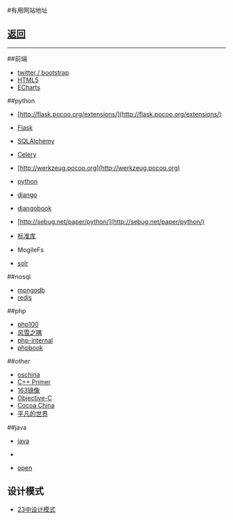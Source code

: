 #有用网站地址

## [返回](../default.md)

----------------

##前端
* [twitter / bootstrap](http://wrongwaycn.github.com/bootstrap/docs/base-css.html)
* [HTML5](http://www.html5cn.org/)
* [ECharts](http://echarts.baidu.com/?qq-pf-to=pcqq.group)

##python
* [http://flask.pocoo.org/extensions/](http://flask.pocoo.org/extensions/)
* [Flask](http://www.pythondoc.com/flask-mega-tutorial/templates.html)
* [SQLAlchemy](http://pythonhosted.org/Flask-SQLAlchemy/)
* [Celery](http://www.celeryproject.org/docs-and-support/)
* [http://werkzeug.pocoo.org](http://werkzeug.pocoo.org)
* [python](http://www.pythondoc.com/)
* [django](http://haoluobo.com/trac/wiki/Django)
* [djangobook](http://djangobook.py3k.cn/2.0/chapter01/)
* [http://sebug.net/paper/python/](http://sebug.net/paper/python/)
* [标准库](http://sebug.net/paper/books/python/%E3%80%8APython%E6%A0%87%E5%87%86%E5%BA%93%E3%80%8B%E4%B8%AD%E6%96%87%E7%89%88.pdf)

* MogileFs
* [solr](http://lucene.apache.org/solr/)

##nosql
* [mongodb](http://www.mongodb.org/)
* [redis](http://redis.io/)

##php
* [php100](http://www.php100.com/)
* [风雪之隅](http://www.laruence.com/)
* [php-internal](http://www.php-internal.com/)
* [phpbook](http://phpbook.sinaapp.com/)

##other
* [oschina](http://www.ostools.net/apidocs)
* [C++ Primer](http://wenku.baidu.com/view/fb399a35b90d6c85ec3ac628.html)
* [163镜像](http://mirrors.163.com/.help/)
* [Objective-C](http://www.cnblogs.com/xymwbc/archive/2011/06/10/2077630.html)
* [Cocoa China](http://www.cocoachina.com/)
* [平凡的世界](http://www.ccvita.com/)

##java
* [java](http://www.cnblogs.com/vamei/archive/2013/03/31/2991531.html)
* 


* [open](http://www.open-open.com/)
## 设计模式

* [23中设计模式](http://blog.csdn.net/zhengzhb/article/category/926691/1)
